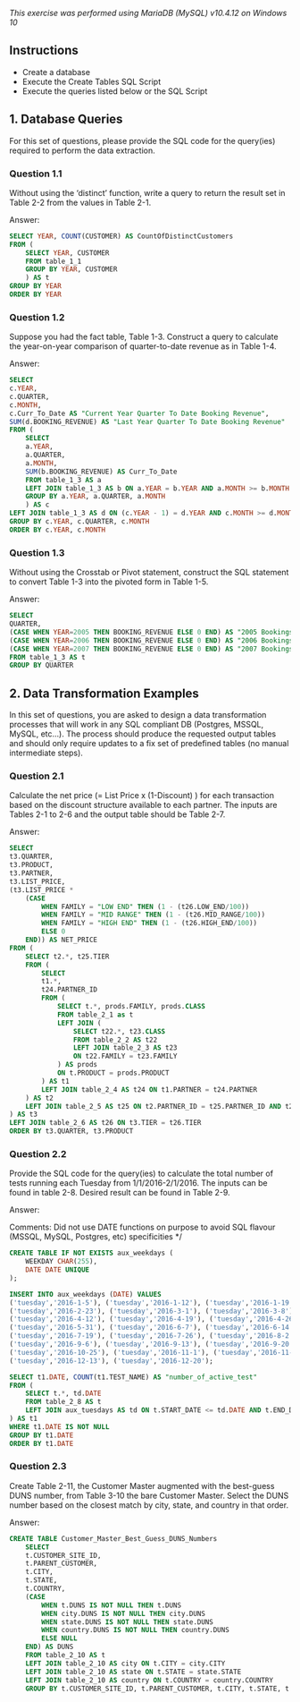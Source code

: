 _This exercise was performed using MariaDB (MySQL) v10.4.12 on Windows 10_

## Instructions
* Create a database
* Execute the Create Tables SQL Script
* Execute the queries listed below or the SQL Script

## 1. Database Queries

For this set of questions, please provide the SQL code for the query(ies) required to perform the data extraction.

### Question 1.1

Without using the ‘distinct’ function, write a query to return the result set in Table 2-2 from the values in Table 2-1.

Answer:
```SQL
SELECT YEAR, COUNT(CUSTOMER) AS CountOfDistinctCustomers
FROM (
	SELECT YEAR, CUSTOMER
	FROM table_1_1
	GROUP BY YEAR, CUSTOMER
	) AS t
GROUP BY YEAR
ORDER BY YEAR
```

### Question 1.2

Suppose you had the fact table, Table 1-3. Construct a query to calculate the year-on-year comparison of quarter-to-date revenue as in Table 1-4.

Answer:
```SQL
SELECT
c.YEAR,
c.QUARTER,
c.MONTH,
c.Curr_To_Date AS "Current Year Quarter To Date Booking Revenue",
SUM(d.BOOKING_REVENUE) AS "Last Year Quarter To Date Booking Revenue"
FROM (
	SELECT
	a.YEAR,
	a.QUARTER,
	a.MONTH,
	SUM(b.BOOKING_REVENUE) AS Curr_To_Date
	FROM table_1_3 AS a
	LEFT JOIN table_1_3 AS b ON a.YEAR = b.YEAR AND a.MONTH >= b.MONTH AND a.QUARTER = b.QUARTER
	GROUP BY a.YEAR, a.QUARTER, a.MONTH
	) AS c
LEFT JOIN table_1_3 AS d ON (c.YEAR - 1) = d.YEAR AND c.MONTH >= d.MONTH AND c.QUARTER = d.QUARTER
GROUP BY c.YEAR, c.QUARTER, c.MONTH
ORDER BY c.YEAR, c.MONTH
```

### Question 1.3

Without using the Crosstab or Pivot statement, construct the SQL statement to convert Table 1-3 into the pivoted form in Table 1-5.

Answer:
```SQL
SELECT
QUARTER,
(CASE WHEN YEAR=2005 THEN BOOKING_REVENUE ELSE 0 END) AS "2005 Bookings",
(CASE WHEN YEAR=2006 THEN BOOKING_REVENUE ELSE 0 END) AS "2006 Bookings",
(CASE WHEN YEAR=2007 THEN BOOKING_REVENUE ELSE 0 END) AS "2007 Bookings"
FROM table_1_3 AS t
GROUP BY QUARTER
```
## 2. Data Transformation Examples

In this set of questions, you are asked to design a data transformation processes that will work in any SQL compliant DB (Postgres, MSSQL, MySQL, etc…). The process should produce the requested output tables and should only require updates to a fix set of predefined tables (no manual intermediate steps).

### Question 2.1

Calculate the net price (= List Price x (1-Discount) ) for each transaction based on the discount structure available to each partner.  The inputs are Tables 2-1 to 2-6 and the output table should be Table 2-7.

Answer:
```SQL
SELECT 
t3.QUARTER,
t3.PRODUCT,
t3.PARTNER,
t3.LIST_PRICE,
(t3.LIST_PRICE * 
	(CASE 
		WHEN FAMILY = "LOW END" THEN (1 - (t26.LOW_END/100))
		WHEN FAMILY = "MID RANGE" THEN (1 - (t26.MID_RANGE/100))
		WHEN FAMILY = "HIGH END" THEN (1 - (t26.HIGH_END/100))
		ELSE 0
	END)) AS NET_PRICE
FROM (
	SELECT t2.*, t25.TIER
	FROM (
		SELECT 
		t1.*, 
		t24.PARTNER_ID
		FROM (
			SELECT t.*, prods.FAMILY, prods.CLASS
			FROM table_2_1 as t
			LEFT JOIN (
				SELECT t22.*, t23.CLASS
				FROM table_2_2 AS t22 
				LEFT JOIN table_2_3 AS t23 
				ON t22.FAMILY = t23.FAMILY
			) AS prods
			ON t.PRODUCT = prods.PRODUCT
		) AS t1
		LEFT JOIN table_2_4 AS t24 ON t1.PARTNER = t24.PARTNER
	) AS t2
	LEFT JOIN table_2_5 AS t25 ON t2.PARTNER_ID = t25.PARTNER_ID AND t2.CLASS = t25.CLASS
) AS t3
LEFT JOIN table_2_6 AS t26 ON t3.TIER = t26.TIER
ORDER BY t3.QUARTER, t3.PRODUCT
```

### Question 2.2

Provide the SQL code for the query(ies) to calculate the total number of tests running each Tuesday from 1/1/2016-2/1/2016. The inputs can be found in table 2-8. Desired result can be found in Table 2-9.

Answer:

Comments: Did not use DATE functions on purpose to avoid SQL flavour (MSSQL, MySQL, Postgres, etc) specificities */

```SQL
CREATE TABLE IF NOT EXISTS aux_weekdays (
	WEEKDAY CHAR(255),
	DATE DATE UNIQUE
);

INSERT INTO aux_weekdays (DATE) VALUES 
('tuesday','2016-1-5'), ('tuesday','2016-1-12'), ('tuesday','2016-1-19'), ('tuesday','2016-1-26'), ('tuesday','2016-2-2'), ('tuesday','2016-2-9'), ('tuesday','2016-2-16'),
('tuesday','2016-2-23'), ('tuesday','2016-3-1'), ('tuesday','2016-3-8'), ('tuesday','2016-3-15'), ('tuesday','2016-3-22'), ('tuesday','2016-3-29'), ('tuesday','2016-4-5'),
('tuesday','2016-4-12'), ('tuesday','2016-4-19'), ('tuesday','2016-4-26'), ('tuesday','2016-5-3'), ('tuesday','2016-5-10'), ('tuesday','2016-5-17'), ('tuesday','2016-5-24'),
('tuesday','2016-5-31'), ('tuesday','2016-6-7'), ('tuesday','2016-6-14'), ('tuesday','2016-6-21'), ('tuesday','2016-6-28'), ('tuesday','2016-7-5'), ('tuesday','2016-7-12'),
('tuesday','2016-7-19'), ('tuesday','2016-7-26'), ('tuesday','2016-8-2'), ('tuesday','2016-8-9'), ('tuesday','2016-8-16'), ('tuesday','2016-8-23'), ('tuesday','2016-8-30'),
('tuesday','2016-9-6'), ('tuesday','2016-9-13'), ('tuesday','2016-9-20'), ('tuesday','2016-9-27'), ('tuesday','2016-10-4'), ('tuesday','2016-10-11'), ('tuesday','2016-10-18'),
('tuesday','2016-10-25'), ('tuesday','2016-11-1'), ('tuesday','2016-11-8'), ('tuesday','2016-11-15'), ('tuesday','2016-11-22'), ('tuesday','2016-11-29'), ('tuesday','2016-12-6'),
('tuesday','2016-12-13'), ('tuesday','2016-12-20');

SELECT t1.DATE, COUNT(t1.TEST_NAME) AS "number_of_active_test"
FROM (
	SELECT t.*, td.DATE
	FROM table_2_8 AS t
	LEFT JOIN aux_tuesdays AS td ON t.START_DATE <= td.DATE AND t.END_DATE >= td.DATE AND td.WEEKDAY = "tuesday"
) AS t1
WHERE t1.DATE IS NOT NULL
GROUP BY t1.DATE
ORDER BY t1.DATE
```

### Question 2.3

Create Table 2-11, the Customer Master augmented with the best-guess DUNS number, from Table 3-10 the bare Customer Master. Select the DUNS number based on the closest match by city, state, and country in that order.

Answer:
```SQL
CREATE TABLE Customer_Master_Best_Guess_DUNS_Numbers
	SELECT 
	t.CUSTOMER_SITE_ID,
	t.PARENT_CUSTOMER,
	t.CITY,
	t.STATE,
	t.COUNTRY,
	(CASE 
		WHEN t.DUNS IS NOT NULL THEN t.DUNS
		WHEN city.DUNS IS NOT NULL THEN city.DUNS
		WHEN state.DUNS IS NOT NULL THEN state.DUNS
		WHEN country.DUNS IS NOT NULL THEN country.DUNS
		ELSE NULL
	END) AS DUNS
	FROM table_2_10 AS t
	LEFT JOIN table_2_10 AS city ON t.CITY = city.CITY
	LEFT JOIN table_2_10 AS state ON t.STATE = state.STATE
	LEFT JOIN table_2_10 AS country ON t.COUNTRY = country.COUNTRY
	GROUP BY t.CUSTOMER_SITE_ID, t.PARENT_CUSTOMER, t.CITY, t.STATE, t.COUNTRY
```
